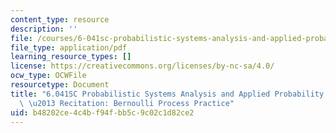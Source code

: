 ```yaml
---
content_type: resource
description: ''
file: /courses/6-041sc-probabilistic-systems-analysis-and-applied-probability-fall-2013/b48202ce4c4bf94fbb5c9c02c1d82ce2_MIT6_041SCF13_Bernoulli_Process_Practice_I_300k.pdf
file_type: application/pdf
learning_resource_types: []
license: https://creativecommons.org/licenses/by-nc-sa/4.0/
ocw_type: OCWFile
resourcetype: Document
title: "6.041SC Probabilistic Systems Analysis and Applied Probability, Fall 2013Transcript\
  \ \u2013 Recitation: Bernoulli Process Practice"
uid: b48202ce-4c4b-f94f-bb5c-9c02c1d82ce2
---
```

